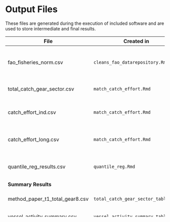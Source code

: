 # Output Files

These files are generated during the execution of included software and are used to store intermediate and final results.

|File|Created in|Description |
|---|---|---|
|fao_fisheries_norm.csv| `cleans_fao_datarepository.Rmd` |Computes allocation factors for total catch by country to each logical fishery |
|total_catch_gear_sector.csv| `match_catch_effort.Rmd`| Save of `total_catch_sector` dataframe|
|catch_effort_ind.csv| `match_catch_effort.Rmd`| Catch matched to effort for GFW logical fisheries (industrial)|
|catch_effort_long.csv| `match_catch_effort.Rmd`| Effort-intensity of catch (3 metric) for each fishery, used for simulation|
|quantile_reg_results.csv| `quantile_reg.Rmd`| Quantile regression results for effort-intensity of catch by effort metric|
|**Summary Results**| | |
|method_paper_t1_total_gear8.csv|`total_catch_gear_sector_table.Rmd`| Catch by gear and sector, used in the JIE methods paper|
|vessel_activity_summary.csv|`vessel_activity_summary_table.Rmd`|A grouping of GFW data by vessel type|
|**SciAdv Results**| | |
|results_catch_effort.csv|`match_catch_effort.Rmd`|Results of the logical fishery mapping (Table 2)|
|results_catch_flows.csv|`match_catch_effort.Rmd`|Assigning catch to logical fisheries (Table 1)|
|results_effort_flows.csv|`match_catch_effort.Rmd`|Characteristics of effort data (not reported)|
|tuna_purse_seine_ind.csv|`match_catch_effort.Rmd`|Used to simulate dFAD use|




